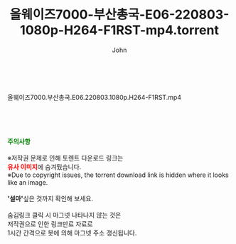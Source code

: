 ﻿---
layout: post
title:  "올웨이즈7000-부산총국-E06-220803-1080p-H264-F1RST-mp4.torrent"
author: John
categories: [ 방송/음악 ]
tags: [  ]
image:  
description: "올웨이즈7000-부산총국-E06-220803-1080p-H264-F1RST-mp4 torrent 정보 공유"
toc: true
toc_sticky: true
---

<br>
<div class="view-img">
<a class="view_image" href="http://torrentmobile60.com/bbs/view_image.php?fn=%2Fdata%2Ffile%2Fmusic%2F3735182707_HSD2XAPG_dfcdaddd0ec40d0f4c3409e0f7fde30e6524ae38.jpg" target="_blank"><img alt="" class="img-tag" content="http://torrentmobile60.com/data/file/music/3735182707_HSD2XAPG_dfcdaddd0ec40d0f4c3409e0f7fde30e6524ae38.jpg" itemprop="image" src="http://torrentmobile60.com/data/file/music/thumb-3735182707_HSD2XAPG_dfcdaddd0ec40d0f4c3409e0f7fde30e6524ae38_835x2212.jpg"/></a></div><div class="view-content" itemprop="description">
<p>올웨이즈7000.부산총국.E06.220803.1080p.H264-F1RST.mp4<br/></p> </div>
    
<br><br><br>
<p data-ke-size="size16"><b><span style="color: green;">주의사항</span></b><br /><br />※저작권 문제로 인해 토렌트 다운로드 링크는<br /><b><span style="color: red;">유사 이미지</span></b>에 숨겨뒀습니다.<br />※Due to copyright issues, the torrent download link is hidden where it looks like an image.<br /><br /><b>'설마'</b>싶은 것까지 확인해 보세요.<br /><br />숨김링크 클릭 시 마그넷 나타나지 않는 것은<br />저작권으로 인한 링크만료 자료로<br />1시간 간격으로 봇에 의해 마그넷 주소 갱신됩니다.</p>
